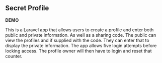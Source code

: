 ## Secret Profile

**DEMO**

This is a Laravel app that allows users to create a profile and enter both public and private information. As well as a sharing code. The public can view the profiles and if supplied with the code. They can enter that to display the private information. The app allows five login attempts before locking access. The profile owner will then have to login and reset that counter.




